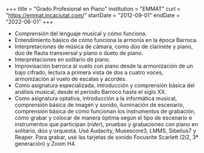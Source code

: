 +++
title = "Grado Profesional en Piano"
institution = "EMMAT"
curl = "https://emmat.incaciutat.com/"
startDate = "2012-09-01"
endDate = "2022-06-01"
+++
* Comprensión del lenguaje musical y cómo funciona.
* Entendimiento básico de cómo funciona la armonía en la época Barroca.
* Interpretaciones de música de cámara, como dúo de clarinete y piano, dúo de flauta transversal y piano o dueto de piano.
* Interpretaciones en solitario de piano.
* Improvisación barroca al vuelo con piano desde la armonización de un bajo cifrado, lectura a primera vista de dos a cuatro voces, armonización al vuelo de escalas y acordes.
* Como asignatura especializada, introducción y comprensión básica del análisis musical, desde el período Barroco hasta el siglo XX.
* Como asignatura optativa, introducción a la informática musical, comprensión básica de imagen y sonido, iluminación de escenario, comprensión básica de cómo funcionan los instrumentos de grabación, cómo grabar y colocar de manera óptima según el tipo de escenario e instrumentos que participan (*rider*), pruebas y grabaciones con piano en solitario, dúo y orquesta. Usé Audacity, Musescore3, LMMS, Sibelius7 y Reaper. Para grabar, usé las tarjetas de sonido Focusrite Scarlett (2i2, 3ª generación) y Zoom H4.